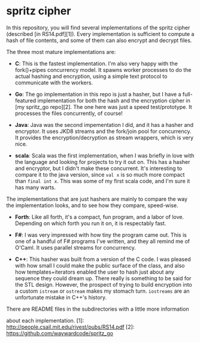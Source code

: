 # spritz cipher

In this repository, you will find several implementations of
the spritz cipher (described [in RS14.pdf][1]).  Every implementation
is sufficient to compute a hash of file contents, and some of them
can also encrypt and decrypt files.

The three most mature implementations are:

  * __C__: This is the fastest implementation. I'm also very happy
  with the fork()+pipes concurrency model. It spawns worker processes
  to do the actual hashing and encryption, using a simple text 
  protocol to communicate with the workers.

  * __Go__: The go implementation in this repo is just a hasher, but
  I have a full-featured implementation for both the hash and the
  encryption cipher in [my spritz_go repo][2]. The one here was
  just a speed test/prototype.  It processes the files concurrently,
  of course!

  * __Java__: Java was the second impementation I did, and it has a
  hasher and encryptor. It uses JKD8 streams and the fork/join pool
  for concurrency.  It provides the encryption/decryption as stream
  wrappers, which is very nice.

  * __scala__: Scala was the first implementation, when I was
  briefly in love with the language and looking for projects
  to try it out on.  This has a hasher and encryptor, but I didn't
  make these concurrent.  It's interesting to compare it to the
  java version, since `val x` is so much more compact than `final int x`.
  This was some of my first scala code, and I'm sure it has many
  warts.

The implementations that are just hashers are mainly to compare the
way the implementation looks, and to see how they compare, speed-wise.

  * __Forth__: Like all forth, it's a compact, fun program, and a 
  labor of love.  Depending on which forth you run it on, it is 
  respectably fast.

  * __F#__: I was very impressed with how tiny the program came out.
  This is one of a handful of F# programs I've written, and they
  all remind me of O'Caml.  It uses parallel streams for concurrency.

  * __C++__: This hasher was built from a version of the C code. I
  was pleased with how small I could make the public surface of the
  class, and also how templates+iterators enabled the user to hash
  just about any sequence they could dream up.  There really is
  something to be said for the STL design. However, the prospect
  of trying to build encryption into a custom `istream` or `ostream`
  makes my stomach turn. `iostreams` are an unfortunate mistake in
  C++'s history.

There are README files in the subdirectories with a little more information

about each implementation.
[1]: http://people.csail.mit.edu/rivest/pubs/RS14.pdf
[2]: https://github.com/waywardcode/spritz_go
